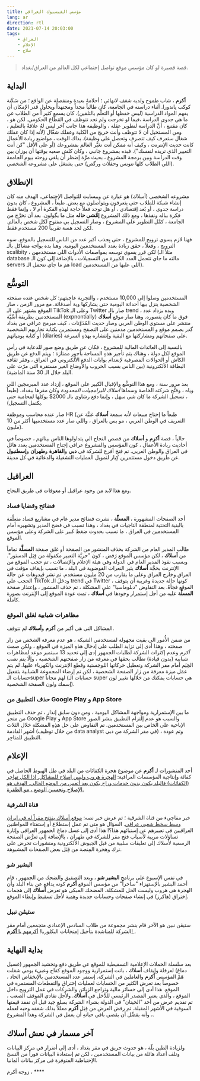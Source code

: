 ```yaml
---
title: مؤسس الفيسبوك العراقي
lang: ar
direction: rtl
date: 2021-07-14 20:03:00
tags: 
	- العراق
	- الإعلام
	- سلاح
---
```


> قصة قصيرة لو كان مؤسس موقع تواصل إجتماعي لكل العالم من العراق/بغداد.

## البداية

**أكرم** ، شاب طموح ولديه شغف لانهائي ؛ أحلامهُ بعيدة ومنفصلة عن الواقع ؛ من سَكَنة كوكب پاندورا. 
أثناء دراسته في الجامعة، كان طالباً مجداً ومجتهداً ويحاول قدر الإمكان أن يفهم المواد الدراسية (ليس حفظها أو التعلُّم بالتلقين).
كان يسمع كثير اً من  الطلاب عن ما هي جدوى الدراسة ،فيما لو تخرجت ولم تجد تتوظف في القطّاع الحكومي.
لكن هو ، كان مقتنع ، أنَّ الدراسة لتطوير عقله ، والوظيفة هذا جانب آخر ليس لهُ علاقةً بالتعليم ، ومن المستحيل أن لا تتوظف وأنت خريج من الكلية وعقلك شغّال (لأنه إذا كان عقلك شغال ستعرف كيف تتصرف وتحصل على وظيفة).
بذاك الوقت ، مواضيع ريادة الأعمال كانت حديث الإنترنت ، وكيف أنه ممكن أنت تغيَّر العالم بمشروعك (أو على الأقل "كن أنت التغيير الذي تريده لنفسك"). فبده بمشروع جانبي ، وكان كلش صعبه بوقتها أن يوزان بين وقت الدراسة وبين برمجة المشروع ، بحيث مرَّة إضظر أن يلغي روحته بيوم الجامعة (اللي الطلاب كلها تتونس وحفلات ورگص) حتى يشتغل على مشروعه الشخصي.


## الإنطلاق 
 
مشروعه الشخصي (أسلاك) هو عبارة عن ويبسايت للتواصل الإجتماعي. الهدف منه كان إنشاء شبكة للطلاب حتى يتعرفون ويتواصلون مع بعض.
طبعاً ، المشروع ، كان بدون دراسة جدوى ، أو بُعد إقتصادي ، أو هل توجد فعلاً حاجة لهذهِ الفكرة أم لا ، وإنما فقط فكرة بباله ونفذها ، ومع ذلك المشروع **إمَّشي حاله** مثل ما يگولون.
بعد أن تخرَّج من الجامعة ، كمَّل التطوير على المشروع ، وصار التسجيل بي مفتوح لكل شخص بالعالم. لكن لحد هسة تقريباً 200 مستخدم فقط.

فهنا لازم يسوي ترويج للمشروع ، حتى يِجذب أكبر عدد من الناس للتسجيل بالموقع.
سوه الترويج ، وفعلاً ، حقق زيادة بعدد المستخدمين اليومية.
وهنا بده يواجه مشاكل بالـ scalibity ، لكن قرر يسوي توسعه بمواصفات الأدوات اللي مستخدمهن (مثلاً الـ database مالته ما جاي تتحمل العدد الكبيرة من التسجيلات ، بالإضافة إلى كون الـ servers هم ما جاي تتحمل الـ load اللي عليها من المستخدمين).


## التوسُّع

المستخدمين وصلوا إلى 10,000 مستخدم ، والتجربة عاجبتهم: كل شخص عنده صفحته الشخصية ينزل بيها أحداثة اليومية حتى يشاركها وية أصدقائة.
مع مرور الزمن ، صار الموقع يشتهر على الـ TikTok وعلى الـ Twitter صار بالـ trend ، وبده يزداد عدد المستخدمين بطريقة أُسِّيَّة (expnontially) فوق ما كان يتصوره.
وهنا صار موقع **أسلاك** منتشر على مستوى الوطن العربي وصار حديث المُدَوَّنات ، كيف مبرمج عراقي من بغداد گدر يصمم موقع و المستخدمين مدمنين على التصفح ومستمرين  بكتابة تجاربهم الشخصية أو كتابة يومياتهم (diaries) على صفحاتهم ومشاركتها مع البقية وإنتشاره بهذهِ السرعة.

بالنسبة إلى العائدات المالية للمشروع ، فكان عن طريق وضع صور للدعاية في رأس الموقع لكل دولة ، وهناك يتم تأجير هذهِ المساحة بأجور ممتازة ؛ ويتم الدفع عن طريق الكاش أو الحوالات المصرفية لإنعدام بوابات الدفع الألكتروني في العراق ، وفقر ثقافة البطاقة الألكترونية (بين الناس بسبب الحروب والأوضاع الغير مستقرة التي مرّت على البلد خلال الـ 30 سنة الماضية).

بعد مرور سنة ، ومع هذا التوسُّع والإقبال الكبير على الموقع ، إزداد عدد المبرمجين اللي وياه ، وفتَّح شركته الخاصة وسماها *أسلاك للبرامجيات المحدودة* وكان مقرها ببغداد.
(طبعاً ، تسجيل الشركة ما كان شي سهل ، وإنما دفع رشاوي بالـ 2000$ يوكلها لمحامية حتى يكتمل التسجيل).

صار عنده محاسب وموظفة HR (طبعاً ما إحتاج مبيعات لأنه سمعة **أسلاك** غنيَّة عن التعريف في الوطن العربي ، مو بس بالعراق ، واللي صار عدد مستخدميها أكثر من 10 مليون).

حالياً ، قصة **أكرم** و **أسلاك** من قصص النجاح الي يتداولوها الناس بيناتهم ، خصوصاً في أحاديث ريادة الأعمال ، كون المؤسس والمشروع عراقي إجتاح المستخدمين بعدد هائل في العراق والوطن العربي.
تم فتح أفرع للشركة في **دبي** و**القاهرة** و**طهران** و**إسطنبول** عن طريق دخول مستثمرين كِبار لتمويل العمليات التشغيلة والدعائية في كل مدينة.

## العراقيل

ومع هذا لابد من وجود عراقيل أو معوقات في طريق النجاح.

### فضائح وقضايا فساد

أحد الصفحات المشهورة ، **المسلّّة** ، نشرت فضائح مدير عام في مشاريع فساد متعلِّقة بالبنية التحتية لمنطقة التاجيات في بغداد ، وهذا تسبب في فضح المدير وتشهيره أمام المستخدمين في العراق ، ما تسبب بحدوث ضغط كبير على الشركة وعلى مؤسس الموقع.

طالَب المدير العام  من الشركة بحذف المنشور من الصفحة أو غلق صفحة **المسلَّة** تماماً من **أسلاك** ، لكن مؤسس الموقع رَفض ، كون "حريَّة التعبير مكفولة من قِبَل الدستور".
وبسبب نفوذ المدير العام في الدولة وفي هيئة الإعلام والإتصالات ، تم حجب الموقع من الإنترنت بحجَّة **أسلاك** يثير النعرات الفوضوية في البلد ، ما تسبب بإيقاف مؤقت في العراق وخارج العراق وعلى ما يقارب من 20 مليون مستخدم.
تم نشر ڤيدوهات عن حالة الحجب على TikTok ودخَلَ الـ trend في Twitter ، كونها حالة جديدة وغريبة أن يتوقف الموقع فجأةً.
بعد التفاوض "دبلوماسيا" على المشكلة ، تم حذف المنشور ، وإعتذار  صفحة **المسلَّة** عليه من أجل إستمرار وجودها في **أسلاك** ، تمت عودة الموقع إلى الإنترنت بصورة كاملة.

### مظاهرات شبابية لغلق الموقع

المشاكل التي هي أكبر من **أكرم** و**أسلاك** لم تتوقف.

من ضمن الأُمور الي بقيت مجهولة لمستخدمي الشبكة ، هو عدم معرفة الشخص من زار صفحته ، وهذا أدى إلى تزايد الطلب على إدخال هذهِ الميزة في الموقع ، ولكن صمت *أكرم* وعدم إكتراث الشركة لطلبات الجمهور إدى إلى تحديد 13 سبتمبر موعد لمظاهرات شبابية (بدون قيادة) تطالب بحقها في معرفة من زار صفحتهم الشخصية ، وإلّا يتم نصب الخِيَم أمام مقر الشركة وتعطيل حركاتها اللوجستية وقطع الإنترنت والكهرباء عليها. لم يتم عمَل ميزة معرفة من زار الصفحة الشخصية ، لكن تم إرضاء المجموعة الشبابية بتفعيل حسابات الـsuper لهم مجاناً (حسابات الـ super هي حسابات يمكنك من خلالها تغيير لون إسمك ولون الصفحة الشخصية).

### حذف التطبيق من Google Play و  App Store
ما بين الإستمرارية ومواجهة المشاكل اليومية ، ومن دون سابق إنذار ، تم حذف التطبيق من متجر Google Play و App Store والسبب هو عدم إلتزام التطبيق بنشر الصور الإباحية على الخاص بين المستخدمين. 
تم التفاوض على حل هذِهِ المشكلة خلال الثلاث أشهر القادمة (من خلال توظيف data analyst في مقر الشركة من دبي) ، وتم عودة التطبيق للمتاجِر.


## الإعلام

أحد المنشورات لـ **أكرم** عن موضوع هجرة الكفائات من البلد في ظل الهبوط الحاصل في كفائة وإنتاجية المؤسسات العراقية:
 <ins>الهجرة هروب وليس إصلاح للمشاكل. إذا الكل تهاجر (الكفائات) فالبلد يكون بدون خدمات وراح يكون بعد أتعس من الوضع الحالي. الهدف هو الإصلاح وتحسين الوضع ، مو الطفرة.</ins>

### قناة الشرقية
خبر مفاجىء من قناة الشرقية ؛ تم عرض خبر نصه: <ins>موقع أسلاك يفتتح مقراً له في إيران وسط سخط شعبي عراقي</ins>.
السؤال هو متى تم عمل إستطلاع أو إستفتاء للمواطنين العراقيين في تعبيرهم عن إستيائهم هذا؟!
هذا أدى إلى غسل دماغ الجمهور العراقي وإثارة تساؤلات مريبة لأسباب فتح مقر للشركة في طهران ، بالإضافة إلى تعرُّض الصفحة الرسمية لأسلاك إلى تعليقات سلبية من قبل الجيوش الألكترونية ومنشورات تحرض على ترك وهجرة المِنصة من قِبَل بعض الصفحات المشبوهة. 

### البشير شو
في نفس الإسبوع على برنامج **البشير شو** ، وبعد التصفيق والضحك من الجمهور ، قام أحمد البشير بالإستهزاء "ساخراً" من مؤسس الموقع **أكرم** كونه يدافع عن بناء البلد وأَن الهجرة هي هروب وليست الحل للمشكلة. المضحك المبكي هو تعرض **أسلاك** إلى هجمات إختراق (هاكرز) في إنشاء صفحات وحسابات جديدة وهمية لأجل تسقيط وإبطاء الموقع.

### ستيڤن نبيل
ستيڤن نبين هو الآخر قام بنشر مجموعة من طلاب السادس الإعدادي متجمعين أمام مقر الشركة للمناشدة بتأجيل إمتحانات البكلوريا!
<ins>أكرمهم يا **أكرم**! </ins>.


## بداية النهاية

بعد سلسلة الحملات الإعلامية التسقيطية للموقع عن طريق دفع وتحشيد الجمهور (غسيل دماغ) لعرقلة وإيقاف **أسلاك** ، باتت إستمرارية ووجود الموقع كفاح وعبىء يومي شغلت هَمْ المؤسس **أكرم** والعاملين في الشركة.
إستمر عدد المستخدمين بالإنخفاض الحاد ، خصوصاً بعد تعرض الكثير من الحسابات لعمليات إختراق والتقطعات المستمرة في الموقع. هذا أدى إلى خسائر مالية وتراجع الزبائن والشركات في عمل الترويج داخل الموقع ، والذي يعتبر المصدر الرئيسي للدَّخل في **أسلاك**. 
ولأجل تفادي الموقف الصعب ، تم تقديم عرض من أحد "الحيتان" في الدولة بشراء الشركة بمبلغ جيد قبل أن تفقد قيمتها السوقية في الأشهر المقبلة. تم رفض العرض من قِبَل **أكرم** معللاً بذلك شغفه وحبه لعمله ، وأنه يفضِّل أن يقضي باقي حياتهِ أن يعمل في الشركة وهذا المشروع.


## آخر مسمار في نعش **أسلاك**

ولزيادة الطين بلّة ، هو حدوث حريق في مقر بغداد ، أدى إلى أضرار  في مركز البيانات وتلف أعداد هائلة من بيانات المستخدمين ، لكن تم إستعادة البيانات فوراً من النسخ الإحتياطية المتوفرة في مركز بيانات ألمانيا.

زوجة أكرم ، **** 









